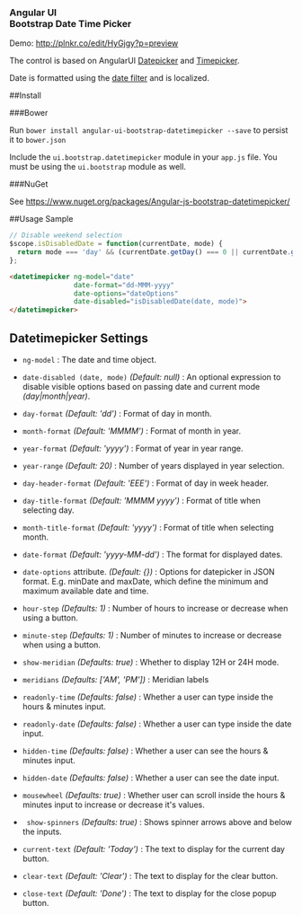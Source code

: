 <h3>Angular UI<br>Bootstrap Date Time Picker</h3>

Demo: http://plnkr.co/edit/HyGjgy?p=preview

The control is based on AngularUI [Datepicker](https://github.com/angular-ui/bootstrap/tree/master/src/datepicker) and [Timepicker](https://github.com/angular-ui/bootstrap/tree/master/src/timepicker).

Date is formatted using the [date filter](http://docs.angularjs.org/api/ng.filter:date) and is localized.

##Install

###Bower

Run `bower install angular-ui-bootstrap-datetimepicker --save` to persist it to `bower.json`

Include the `ui.bootstrap.datetimepicker` module in your `app.js` file. You must be using the `ui.bootstrap` module as well.

###NuGet

See https://www.nuget.org/packages/Angular-js-bootstrap-datetimepicker/

##Usage Sample
~~~javascript
// Disable weekend selection
$scope.isDisabledDate = function(currentDate, mode) {
  return mode === 'day' && (currentDate.getDay() === 0 || currentDate.getDay() === 6);
};
~~~
~~~html
<datetimepicker ng-model="date" 
                date-format="dd-MMM-yyyy" 
                date-options="dateOptions" 
                date-disabled="isDisabledDate(date, mode)">
</datetimepicker>
~~~

## Datetimepicker Settings 

 * `ng-model` <i class="icon-eye-open"></i>
 	:
 	The date and time object.

 * `date-disabled (date, mode)`
 	_(Default: null)_ :
 	An optional expression to disable visible options based on passing date and current mode _(day|month|year)_.

 * `day-format`
 	_(Default: 'dd')_ :
 	Format of day in month.

 * `month-format`
 	_(Default: 'MMMM')_ :
 	Format of month in year.

 * `year-format`
 	_(Default: 'yyyy')_ :
 	Format of year in year range.

 * `year-range`
 	_(Default: 20)_ :
 	Number of years displayed in year selection.

 * `day-header-format`
 	_(Default: 'EEE')_ :
 	Format of day in week header.

 * `day-title-format`
 	_(Default: 'MMMM yyyy')_ :
 	Format of title when selecting day.

 * `month-title-format`
 	_(Default: 'yyyy')_ :
 	Format of title when selecting month.

 * `date-format`
 	_(Default: 'yyyy-MM-dd')_ :
 	The format for displayed dates.

 * `date-options` attribute.
  	_(Default: {})_ :
   Options for datepicker in JSON format. E.g. minDate and maxDate, which define the minimum and maximum available date and time.

 * `hour-step` <i class="icon-eye-open"></i>
 	_(Defaults: 1)_ :
 	 Number of hours to increase or decrease when using a button.

 * `minute-step` <i class="icon-eye-open"></i>
 	_(Defaults: 1)_ :
 	 Number of minutes to increase or decrease when using a button.

 * `show-meridian` <i class="icon-eye-open"></i>
 	_(Defaults: true)_ :
 	Whether to display 12H or 24H mode.

 * `meridians`
 	_(Defaults: ['AM', 'PM'])_ :
 	 Meridian labels

 * `readonly-time`
 	_(Defaults: false)_ :
 	 Whether a user can type inside the hours & minutes input.

* `readonly-date`
 	_(Defaults: false)_ :
 	 Whether a user can type inside the date input.

* `hidden-time`
 	_(Defaults: false)_ :
 	 Whether a user can see the hours & minutes input.

* `hidden-date`
	_(Defaults: false)_ :
 	 Whether a user can see the date input.

* `mousewheel`
 	_(Defaults: true)_ :
 	 Whether user can scroll inside the hours & minutes input to increase or decrease it's values.

* ` show-spinners`
 	_(Defaults: true)_ :
 	 Shows spinner arrows above and below the inputs.

* `current-text` 
 _(Default: 'Today')_ : 
 The text to display for the current day button.

* `clear-text`
 _(Default: 'Clear')_ : 
 The text to display for the clear button.

* `close-text`
 _(Default: 'Done')_ : 
 The text to display for the close popup button.
